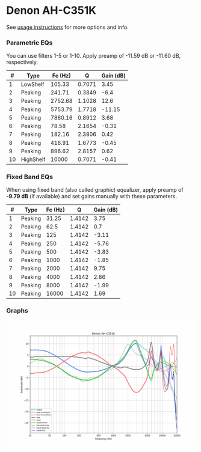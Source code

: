 # Denon AH-C351K
See [usage instructions](https://github.com/jaakkopasanen/AutoEq#usage) for more options and info.

### Parametric EQs
You can use filters 1-5 or 1-10. Apply preamp of -11.59 dB or -11.60 dB, respectively.

|   # | Type      |   Fc (Hz) |      Q |   Gain (dB) |
|-----|-----------|-----------|--------|-------------|
|   1 | LowShelf  |    105.33 | 0.7071 |        3.45 |
|   2 | Peaking   |    241.71 | 0.3849 |       -6.4  |
|   3 | Peaking   |   2752.68 | 1.1028 |       12.6  |
|   4 | Peaking   |   5753.79 | 1.7718 |      -11.15 |
|   5 | Peaking   |   7860.16 | 0.8912 |        3.68 |
|   6 | Peaking   |     78.58 | 2.1654 |       -0.31 |
|   7 | Peaking   |    182.16 | 2.3806 |        0.42 |
|   8 | Peaking   |    416.91 | 1.6773 |       -0.45 |
|   9 | Peaking   |    896.62 | 2.8157 |        0.62 |
|  10 | HighShelf |  10000    | 0.7071 |       -0.41 |

### Fixed Band EQs
When using fixed band (also called graphic) equalizer, apply preamp of **-9.79 dB** (if available) and set gains manually with these parameters.

|   # | Type    |   Fc (Hz) |      Q |   Gain (dB) |
|-----|---------|-----------|--------|-------------|
|   1 | Peaking |     31.25 | 1.4142 |        3.75 |
|   2 | Peaking |     62.5  | 1.4142 |        0.7  |
|   3 | Peaking |    125    | 1.4142 |       -3.11 |
|   4 | Peaking |    250    | 1.4142 |       -5.76 |
|   5 | Peaking |    500    | 1.4142 |       -3.83 |
|   6 | Peaking |   1000    | 1.4142 |       -1.85 |
|   7 | Peaking |   2000    | 1.4142 |        9.75 |
|   8 | Peaking |   4000    | 1.4142 |        2.86 |
|   9 | Peaking |   8000    | 1.4142 |       -1.99 |
|  10 | Peaking |  16000    | 1.4142 |        1.69 |

### Graphs
![](./Denon%20AH-C351K.png)
